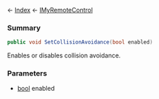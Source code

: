 ← [Index](Api-Index) ← [IMyRemoteControl](Sandbox.ModAPI.Ingame.IMyRemoteControl)

### Summary

```csharp
public void SetCollisionAvoidance(bool enabled)
```

Enables or disables collision avoidance.

### Parameters

* [bool](System.Boolean) enabled
